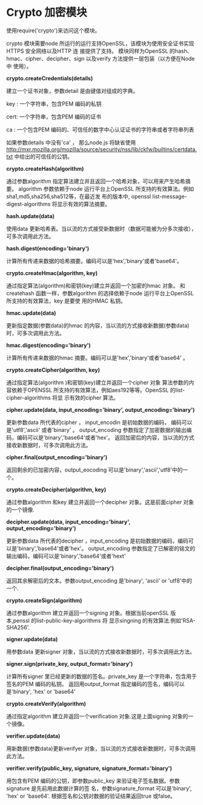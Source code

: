 # Crypto 加密模块

使用require('crypto')来访问这个模块。


crypto 模块需要node 所运行的运行支持OpenSSL，该模块为使用安全证书实现HTTPS 安全网络以及HTTP 连
接提供了支持。
模块同样为OpenSSL 的hash、hmac、cipher、decipher、sign 以及verify 方法提供一层包装（以方便在Node 中
使用）。


**crypto.createCredentials(details)**


建立一个证书对象，参数detail 是由键值对组成的字典。


key : 一个字符串，包含PEM 编码的私钥


cert: 一个字符串，包含PEM 编码的证书


ca : 一个包含PEM
编码的、可信任的数字中心认证证书的字符串或者字符串列表


如果参数details 中没有'ca' ， 那么node.js 将缺省使用
http://mxr.mozilla.org/mozilla/source/security/nss/lib/ckfw/builtins/certdata.txt 中给出的可信任的公钥。


**crypto.createHash(algorithm)**


通过参数algorithm 指定算法建立并且返回一个哈希对象，可以用来产生哈希摘要。
algorithm 参数依赖于node 运行平台上OpenSSL 所支持的有效算法。例如sha1,md5,sha256,sha512等，在最近发
布的版本中, openssl list-message-digest-algorithms 将显示有效的算法摘要。


**hash.update(data)**


使用data 更新哈希表。当以流的方式接受新数据时（数据可能被为分多次接收），可多次调用此方法。


**hash.digest(encoding='binary')**


计算所有传递来数据的哈希摘要。编码可以是'hex','binary'或者'base64'。


**crypto.createHmac(algorithm, key)**


通过指定算法(algorithm)和密钥(key)建立并返回一个加密的hmac 对象。
和createhash 函数一样，参数algorithm 的选择依赖于node 运行平台上OpenSSL 所支持的有效算法，key 是要使
用的HMAC 私钥。


**hmac.update(data)**


更新指定数据(参数data)的hmac 的内容，当以流的方式接收新数据(参数data)时，可多次调用此方法。


**hmac.digest(encoding='binary')**


计算所有传递来数据的hmac 摘要。编码可以是'hex','binary'或者'base64' 。


**crypto.createCipher(algorithm, key)**


通过指定算法(algorithm )和密钥(key)建立并返回一个cipher 对象
算法参数的内容依赖于OPENSSL 所支持的有效算法，例如aes192等等。OpenSSL 的list-cipher-algorithms 将显
示有效的cipher 算法。


**cipher.update(data, input_encoding='binary', output_encoding='binary')**


更新参数data 所代表的cipher ， input_encodin 是初始数据的编码， 编码可以是'utf8','ascii' 或者'binary' 。
output_encoding 参数指定了加密数据的输出编码，编码可以是'binary','base64'或者'hex'。
返回加密后的内容，当以流的方式接收新数据时，可多次调用此方法。


**cipher.final(output_encoding='binary')**


返回剩余的已加密内容，output_eocoding 可以是'binary','ascii','utf8'中的一个。


**crypto.createDecipher(algorithm, key)**


通过参数algorithm 和key 建立并返回一个decipher 对象。这是前面cipher 对象的一个镜像.


**decipher.update(data, input_encoding='binary', output_encoding='binary')**


更新参数data 所代表的decipher ，input_encoding 是初始数据的编码，编码可以是'binary','base64'或者'hex'。
output_encoding 参数指定了已解密的铭文的输出编码，编码可以是'binary','base64'或者'hext'


**decipher.final(output_encoding='binary')**


返回其余解密后的文本。参数output_encoding 是'binary', 'ascii' or 'utf8'中的一个.


**crypto.createSign(algorithm)**


通过参数algorithm 建立并返回一个signing 对象。根据当前openSSL 版本,penssl 的list-public-key-algorithms 将
显示singning 的有效算法.例如'RSA-SHA256'.


**signer.update(data)**


用参数data 更新signer 对象，当以流的方式接收新数据时，可多次调用此方法。


**signer.sign(private_key, output_format='binary')**


计算所有signer 里已经更新的数据的签名。private_key 是一个字符串，包含用于签名的PEM 编码的私钥。
返回用output_format 指定编码的签名，编码可以是'binary', 'hex' or 'base64'


**crypto.createVerify(algorithm)**


通过指定algorithm 建立并返回一个verification 对象.这是上面signing 对象的一个镜像。


**verifier.update(data)**


用新数据(参数data)更新verifyer 对象，当以流的方式接收新数据时，可多次调用此方法。


**verifier.verify(public_key, signature, signature_format='binary')**


用包含有PEM 编码的公钥，即参数public_key 来验证电子签名数据。参数signature 是先前用此数据计算的签
名，参数signature_format 可以是'binary', 'hex' or 'base64'.
根据签名和公钥对数据的验证结果返回true 或false。

